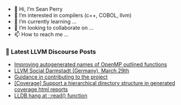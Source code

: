 - 👋 Hi, I’m Sean Perry
- 👀 I’m interested in compilers (c++, COBOL, llvm)
- 🌱 I’m currently learning ...
- 💞️ I’m looking to collaborate on ...
- 📫 How to reach me ...

<!---
s66perry/s66perry is a ✨ special ✨ repository because its `README.md` (this file) appears on your GitHub profile.
You can click the Preview link to take a look at your changes.
--->
### 📕 Latest LLVM Discourse Posts

<!-- DISCOURSE-LLVM:START -->
- [Improving autogenerated names of OpenMP outlined functions](https://discourse.llvm.org/t/improving-autogenerated-names-of-openmp-outlined-functions/62925#post_6)
- [LLVM Social Darmstadt &lpar;Germany&rpar;, March 29th](https://discourse.llvm.org/t/llvm-social-darmstadt-germany-march-29th/68996#post_2)
- [Guidance in contributing to the project](https://discourse.llvm.org/t/guidance-in-contributing-to-the-project/69008?page=3#post_58)
- [[Coverage] Support a hierarchical directory structure in generated coverage html reports](https://discourse.llvm.org/t/coverage-support-a-hierarchical-directory-structure-in-generated-coverage-html-reports/68239#post_8)
- [LLDB hang at ::read&lpar;&rpar; function](https://discourse.llvm.org/t/lldb-hang-at-read-function/69472#post_5)
<!-- DISCOURSE-LLVM:END -->
